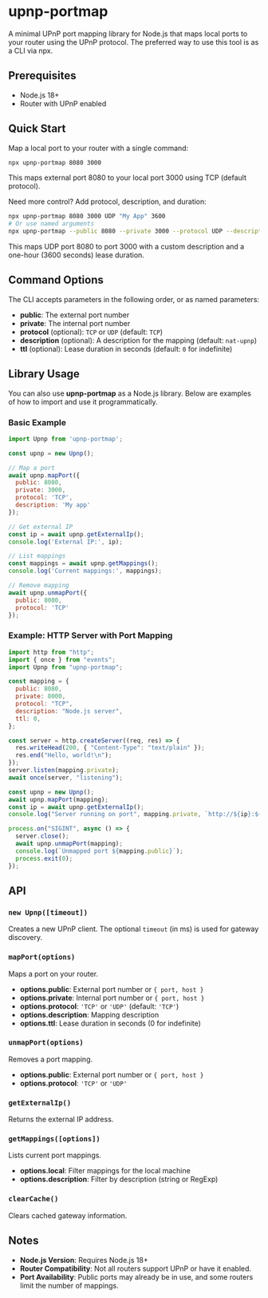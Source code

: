 # upnp-portmap

A minimal UPnP port mapping library for Node.js that maps local ports to your router using the UPnP protocol. The preferred way to use this tool is as a CLI via npx.

## Prerequisites

- Node.js 18+
- Router with UPnP enabled

## Quick Start

Map a local port to your router with a single command:

```bash
npx upnp-portmap 8080 3000
```

This maps external port 8080 to your local port 3000 using TCP (default protocol).

Need more control? Add protocol, description, and duration:

```bash
npx upnp-portmap 8080 3000 UDP "My App" 3600
# Or use named arguments
npx upnp-portmap --public 8080 --private 3000 --protocol UDP --description "My App" --ttl 3600
```

This maps UDP port 8080 to port 3000 with a custom description and a one-hour (3600 seconds) lease duration.

## Command Options

The CLI accepts parameters in the following order, or as named parameters:
- **public**: The external port number
- **private**: The internal port number
- **protocol** (optional): `TCP` or `UDP` (default: `TCP`)
- **description** (optional): A description for the mapping (default: `nat-upnp`)
- **ttl** (optional): Lease duration in seconds (default: `0` for indefinite)

## Library Usage

You can also use **upnp-portmap** as a Node.js library. Below are examples of how to import and use it programmatically.

### Basic Example

```javascript
import Upnp from 'upnp-portmap';

const upnp = new Upnp();

// Map a port
await upnp.mapPort({
  public: 8080,
  private: 3000,
  protocol: 'TCP',
  description: 'My app'
});

// Get external IP
const ip = await upnp.getExternalIp();
console.log('External IP:', ip);

// List mappings
const mappings = await upnp.getMappings();
console.log('Current mappings:', mappings);

// Remove mapping
await upnp.unmapPort({
  public: 8080,
  protocol: 'TCP'
});
```

### Example: HTTP Server with Port Mapping

```javascript
import http from "http";
import { once } from "events";
import Upnp from "upnp-portmap";

const mapping = {
  public: 8080,
  private: 8000,
  protocol: "TCP",
  description: "Node.js server",
  ttl: 0,
};

const server = http.createServer((req, res) => {
  res.writeHead(200, { "Content-Type": "text/plain" });
  res.end("Hello, world!\n");
});
server.listen(mapping.private);
await once(server, "listening");

const upnp = new Upnp();
await upnp.mapPort(mapping);
const ip = await upnp.getExternalIp();
console.log("Server running on port", mapping.private, `http://${ip}:${mapping.public}`);

process.on("SIGINT", async () => {
  server.close();
  await upnp.unmapPort(mapping);
  console.log(`Unmapped port ${mapping.public}`);
  process.exit(0);
});
```

## API

### `new Upnp([timeout])`
Creates a new UPnP client. The optional `timeout` (in ms) is used for gateway discovery.

### `mapPort(options)`
Maps a port on your router.

- **options.public**: External port number or `{ port, host }`
- **options.private**: Internal port number or `{ port, host }`
- **options.protocol**: `'TCP'` or `'UDP'` (default: `'TCP'`)
- **options.description**: Mapping description
- **options.ttl**: Lease duration in seconds (0 for indefinite)

### `unmapPort(options)`
Removes a port mapping.

- **options.public**: External port number or `{ port, host }`
- **options.protocol**: `'TCP'` or `'UDP'`

### `getExternalIp()`
Returns the external IP address.

### `getMappings([options])`
Lists current port mappings.

- **options.local**: Filter mappings for the local machine
- **options.description**: Filter by description (string or RegExp)

### `clearCache()`
Clears cached gateway information.

## Notes

- **Node.js Version**: Requires Node.js 18+
- **Router Compatibility**: Not all routers support UPnP or have it enabled.
- **Port Availability**: Public ports may already be in use, and some routers limit the number of mappings.
